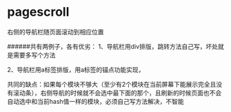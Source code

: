 # pagescroll
右侧的导航栏随页面滚动到相应位置


######共有两例子，各有优劣：
1、导航栏用div排版，跳转方法自己写，坏处就是需要多写个方法  

2、导航栏用a标签排版，用a标签的锚点功能实现，  
  
  
共同的缺点：如果每个模块不够大（至少有2个模块在当前屏幕下能展示完全且没有滚动条），右侧导航的时候就不会选中最下面的那个，且刷新的时候页面也不会自动选中和当前hash值一样的模块，必须自己写方法解决，不智能

